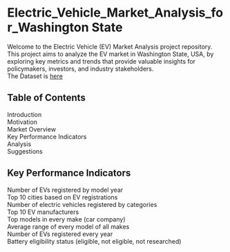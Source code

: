 # Electric_Vehicle_Market_Analysis_for_Washington State
Welcome to the Electric Vehicle (EV) Market Analysis project repository. This project aims to analyze the EV market in Washington State, USA, by exploring key metrics and trends that provide valuable insights for policymakers, investors, and industry stakeholders.\
The Dataset is [here](https://catalog.data.gov/dataset/electric-vehicle-population-data)
## Table of Contents
Introduction\
Motivation\
Market Overview\
Key Performance Indicators\
Analysis\
Suggestions
## Key Performance Indicators
Number of EVs registered by model year\
Top 10 cities based on EV registrations\
Number of electric vehicles registered by categories\
Top 10 EV manufacturers\
Top models in every make (car company)\
Average range of every model of all makes\
Number of EVs registered every year\
Battery eligibility status (eligible, not eligible, not researched)
